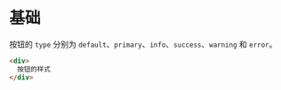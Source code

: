 # 基础

按钮的 `type` 分别为 `default`、`primary`、`info`、`success`、`warning` 和 `error`。

```html
<div>
  按钮的样式
</div>
```